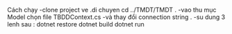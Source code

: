 Cách chạy
-clone project ve .di chuyen cd ../TMDT/TMDT .
-vao thu mục Model chọn file TBDDContext.cs 
-và thay đổi connection string .
-su dung 3 lenh sau : dotnet restore
                     dotnet build
                     dotnet run 
